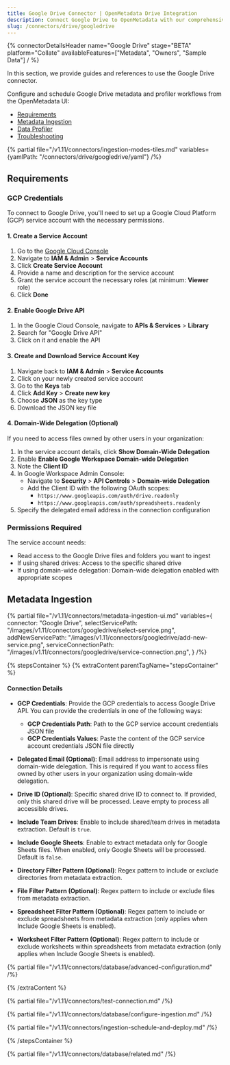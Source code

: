 ```yaml
---
title: Google Drive Connector | OpenMetadata Drive Integration
description: Connect Google Drive to OpenMetadata with our comprehensive drive connector guide. Step-by-step setup, configuration examples, and metadata extraction tips.
slug: /connectors/drive/googledrive
---
```


{% connectorDetailsHeader
name="Google Drive"
stage="BETA"
platform="Collate"
availableFeatures=["Metadata", "Owners", "Sample Data"]
/ %}

In this section, we provide guides and references to use the Google Drive connector.

Configure and schedule Google Drive metadata and profiler workflows from the OpenMetadata UI:

- [Requirements](#requirements)
- [Metadata Ingestion](#metadata-ingestion)
- [Data Profiler](/how-to-guides/data-quality-observability/profiler/workflow)
- [Troubleshooting](/connectors/drive/googledrive/troubleshooting)

{% partial file="/v1.11/connectors/ingestion-modes-tiles.md" variables={yamlPath: "/connectors/drive/googledrive/yaml"} /%}

## Requirements

### GCP Credentials

To connect to Google Drive, you'll need to set up a Google Cloud Platform (GCP) service account with the necessary permissions.

#### 1. Create a Service Account

1. Go to the [Google Cloud Console](https://console.cloud.google.com/)
2. Navigate to **IAM & Admin** > **Service Accounts**
3. Click **Create Service Account**
4. Provide a name and description for the service account
5. Grant the service account the necessary roles (at minimum: **Viewer** role)
6. Click **Done**

#### 2. Enable Google Drive API

1. In the Google Cloud Console, navigate to **APIs & Services** > **Library**
2. Search for "Google Drive API"
3. Click on it and enable the API

#### 3. Create and Download Service Account Key

1. Navigate back to **IAM & Admin** > **Service Accounts**
2. Click on your newly created service account
3. Go to the **Keys** tab
4. Click **Add Key** > **Create new key**
5. Choose **JSON** as the key type
6. Download the JSON key file

#### 4. Domain-Wide Delegation (Optional)

If you need to access files owned by other users in your organization:

1. In the service account details, click **Show Domain-Wide Delegation**
2. Enable **Enable Google Workspace Domain-wide Delegation**
3. Note the **Client ID**
4. In Google Workspace Admin Console:
   - Navigate to **Security** > **API Controls** > **Domain-wide Delegation**
   - Add the Client ID with the following OAuth scopes:
     - `https://www.googleapis.com/auth/drive.readonly`
     - `https://www.googleapis.com/auth/spreadsheets.readonly`
5. Specify the delegated email address in the connection configuration

### Permissions Required

The service account needs:
- Read access to the Google Drive files and folders you want to ingest
- If using shared drives: Access to the specific shared drive
- If using domain-wide delegation: Domain-wide delegation enabled with appropriate scopes

## Metadata Ingestion

{% partial
  file="/v1.11/connectors/metadata-ingestion-ui.md"
  variables={
    connector: "Google Drive",
    selectServicePath: "/images/v1.11/connectors/googledrive/select-service.png",
    addNewServicePath: "/images/v1.11/connectors/googledrive/add-new-service.png",
    serviceConnectionPath: "/images/v1.11/connectors/googledrive/service-connection.png",
}
/%}

{% stepsContainer %}
{% extraContent parentTagName="stepsContainer" %}

#### Connection Details

- **GCP Credentials**: Provide the GCP credentials to access Google Drive API. You can provide the credentials in one of the following ways:
  - **GCP Credentials Path**: Path to the GCP service account credentials JSON file
  - **GCP Credentials Values**: Paste the content of the GCP service account credentials JSON file directly

- **Delegated Email (Optional)**: Email address to impersonate using domain-wide delegation. This is required if you want to access files owned by other users in your organization using domain-wide delegation.

- **Drive ID (Optional)**: Specific shared drive ID to connect to. If provided, only this shared drive will be processed. Leave empty to process all accessible drives.

- **Include Team Drives**: Enable to include shared/team drives in metadata extraction. Default is `true`.

- **Include Google Sheets**: Enable to extract metadata only for Google Sheets files. When enabled, only Google Sheets will be processed. Default is `false`.

- **Directory Filter Pattern (Optional)**: Regex pattern to include or exclude directories from metadata extraction.

- **File Filter Pattern (Optional)**: Regex pattern to include or exclude files from metadata extraction.

- **Spreadsheet Filter Pattern (Optional)**: Regex pattern to include or exclude spreadsheets from metadata extraction (only applies when Include Google Sheets is enabled).

- **Worksheet Filter Pattern (Optional)**: Regex pattern to include or exclude worksheets within spreadsheets from metadata extraction (only applies when Include Google Sheets is enabled).

{% partial file="/v1.11/connectors/database/advanced-configuration.md" /%}

{% /extraContent %}

{% partial file="/v1.11/connectors/test-connection.md" /%}

{% partial file="/v1.11/connectors/database/configure-ingestion.md" /%}

{% partial file="/v1.11/connectors/ingestion-schedule-and-deploy.md" /%}

{% /stepsContainer %}

{% partial file="/v1.11/connectors/database/related.md" /%}
